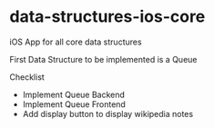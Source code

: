 # data-structures-ios-core
iOS App for all core data structures

First Data Structure to be implemented is a Queue

Checklist
- Implement Queue Backend
- Implement Queue Frontend
- Add display button to display wikipedia notes
